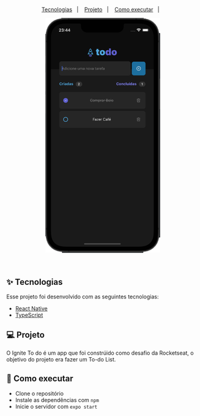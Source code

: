 <p align="center">
  <a href="#-tecnologias">Tecnologias</a>&nbsp;&nbsp;&nbsp;|&nbsp;&nbsp;&nbsp;
  <a href="#-projeto">Projeto</a>&nbsp;&nbsp;&nbsp;|&nbsp;&nbsp;&nbsp;
  <a href="#-como-executar">Como executar</a>&nbsp;&nbsp;&nbsp;|&nbsp;&nbsp;&nbsp;
</p>

<p align="center">
  <img alt="Projeto" src="https://github.com/Vinicius-Barbosa-Santos/todo-react_native/blob/main/to-do.png" width="300px">
</p>

<br>

## ✨ Tecnologias

Esse projeto foi desenvolvido com as seguintes tecnologias:

- [React Native](https://reactnative.dev/)
- [TypeScript](https://www.typescriptlang.org/)

## 💻 Projeto

O Ignite To do é um app que foi constrúido como desafio da Rocketseat, o objetivo do projeto era fazer um To-do List.

## 🚀 Como executar

- Clone o repositório
- Instale as dependências com `npm`
- Inicie o servidor com `expo start`
